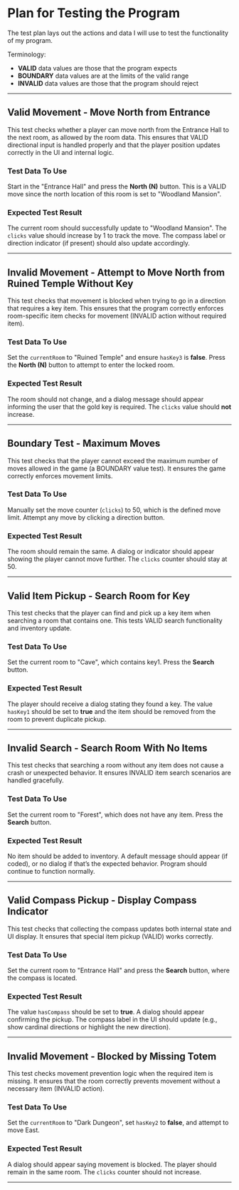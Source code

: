 # Plan for Testing the Program

The test plan lays out the actions and data I will use to test the functionality of my program.

Terminology:

- **VALID** data values are those that the program expects
- **BOUNDARY** data values are at the limits of the valid range
- **INVALID** data values are those that the program should reject

---

## Valid Movement - Move North from Entrance

This test checks whether a player can move north from the Entrance Hall to the next room, as allowed by the room data. This ensures that VALID directional input is handled properly and that the player position updates correctly in the UI and internal logic.

### Test Data To Use

Start in the "Entrance Hall" and press the **North (N)** button. This is a VALID move since the north location of this room is set to "Woodland Mansion".

### Expected Test Result

The current room should successfully update to "Woodland Mansion". The `clicks` value should increase by 1 to track the move. The compass label or direction indicator (if present) should also update accordingly.

---

## Invalid Movement - Attempt to Move North from Ruined Temple Without Key

This test checks that movement is blocked when trying to go in a direction that requires a key item. This ensures that the program correctly enforces room-specific item checks for movement (INVALID action without required item).

### Test Data To Use

Set the `currentRoom` to "Ruined Temple" and ensure `hasKey3` is **false**. Press the **North (N)** button to attempt to enter the locked room.

### Expected Test Result

The room should not change, and a dialog message should appear informing the user that the gold key is required. The `clicks` value should **not** increase.

---

## Boundary Test - Maximum Moves

This test checks that the player cannot exceed the maximum number of moves allowed in the game (a BOUNDARY value test). It ensures the game correctly enforces movement limits.

### Test Data To Use

Manually set the move counter (`clicks`) to 50, which is the defined move limit. Attempt any move by clicking a direction button.

### Expected Test Result

The room should remain the same. A dialog or indicator should appear showing the player cannot move further. The `clicks` counter should stay at 50.

---

## Valid Item Pickup - Search Room for Key

This test checks that the player can find and pick up a key item when searching a room that contains one. This tests VALID search functionality and inventory update.

### Test Data To Use

Set the current room to "Cave", which contains key1. Press the **Search** button.

### Expected Test Result

The player should receive a dialog stating they found a key. The value `hasKey1` should be set to **true** and the item should be removed from the room to prevent duplicate pickup.

---

## Invalid Search - Search Room With No Items

This test checks that searching a room without any item does not cause a crash or unexpected behavior. It ensures INVALID item search scenarios are handled gracefully.

### Test Data To Use

Set the current room to "Forest", which does not have any item. Press the **Search** button.

### Expected Test Result

No item should be added to inventory. A default message should appear (if coded), or no dialog if that’s the expected behavior. Program should continue to function normally.

---

## Valid Compass Pickup - Display Compass Indicator

This test checks that collecting the compass updates both internal state and UI display. It ensures that special item pickup (VALID) works correctly.

### Test Data To Use

Set the current room to "Entrance Hall" and press the **Search** button, where the compass is located.

### Expected Test Result

The value `hasCompass` should be set to **true**. A dialog should appear confirming the pickup. The compass label in the UI should update (e.g., show cardinal directions or highlight the new direction).

---

## Invalid Movement - Blocked by Missing Totem

This test checks movement prevention logic when the required item is missing. It ensures that the room correctly prevents movement without a necessary item (INVALID action).

### Test Data To Use

Set the `currentRoom` to "Dark Dungeon", set `hasKey2` to **false**, and attempt to move East.

### Expected Test Result

A dialog should appear saying movement is blocked. The player should remain in the same room. The `clicks` counter should not increase.

---